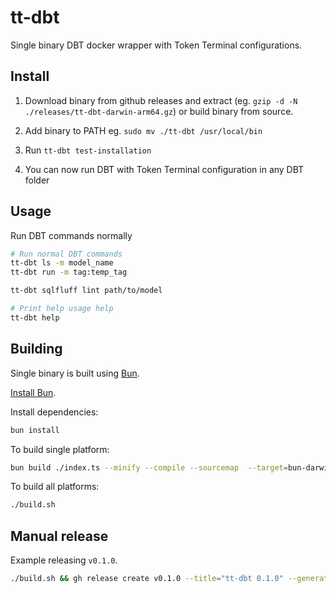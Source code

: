 # tt-dbt

Single binary DBT docker wrapper with Token Terminal configurations.

## Install

1. Download binary from github releases and extract (eg. `gzip -d -N ./releases/tt-dbt-darwin-arm64.gz`) or build binary from source.

2. Add binary to PATH eg. `sudo mv ./tt-dbt /usr/local/bin`

3. Run `tt-dbt test-installation`

4. You can now run DBT with Token Terminal configuration in any DBT folder

## Usage

Run DBT commands normally

```bash
# Run normal DBT commands
tt-dbt ls -m model_name
tt-dbt run -m tag:temp_tag

tt-dbt sqlfluff lint path/to/model

# Print help usage help
tt-dbt help
```

## Building

Single binary is built using [Bun](https://bun.sh).

[Install Bun](https://bun.sh/docs/installation).

Install dependencies:

```bash
bun install
```

To build single platform:

```bash
bun build ./index.ts --minify --compile --sourcemap  --target=bun-darwin-arm64 --outfile ./bin/tt-dbt
```

To build all platforms:

```bash
./build.sh
```

## Manual release

Example releasing `v0.1.0`.

```bash
./build.sh && gh release create v0.1.0 --title="tt-dbt 0.1.0" --generate-notes ./releases/*.gz
```
